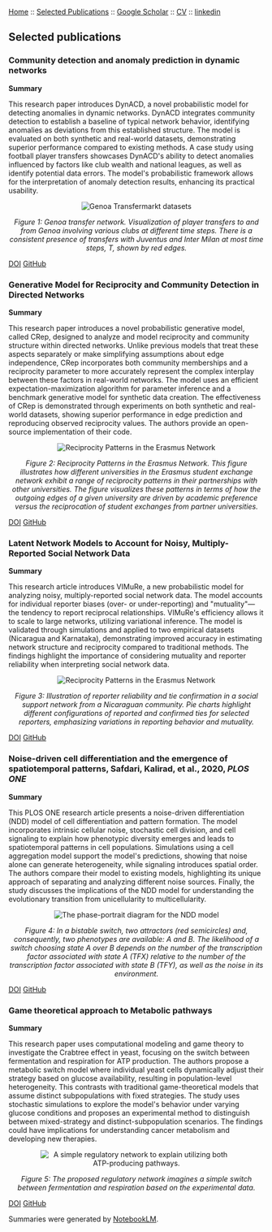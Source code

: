 [Home](index.md) :: [Selected Publications](pub.md) :: [Google Scholar](https://scholar.google.com/citations?user=H-9OPuIAAAAJ&hl=en) :: [CV](Hadiseh_Safdari_CV.pdf) :: [linkedin](https://linkedin.com/in/hadiseh-safdari-238540153) 
## Selected publications 




### Community detection and anomaly prediction in dynamic networks

**Summary**

This research paper introduces DynACD, a novel probabilistic model for detecting anomalies in dynamic networks.
DynACD integrates community detection to establish a baseline of typical network behavior, 
identifying anomalies as deviations from this established structure. The model is evaluated on both synthetic and real-world datasets, 
demonstrating superior performance compared to existing methods. A case study using football player transfers showcases DynACD's ability 
to detect anomalies influenced by factors like club wealth and national leagues, as well as identify potential data errors. The model's 
probabilistic framework allows for the interpretation of anomaly detection results, enhancing its practical usability.


<div style="text-align: center;">
    <img src="Genoa_connections_T1.png" alt="Genoa Transfermarkt datasets" style="max-width: 100%; height: auto;">
    <p><em>Figure 1: Genoa transfer network. Visualization of player transfers to and from Genoa involving various clubs at different time steps. There is a consistent presence of transfers with Juventus and Inter Milan at most time steps, T, shown by red edges.
</em></p>
</div>

[DOI](https://doi.org/10.1038/s42005-024-01889-y) [GitHub](https://github.com/hds-safdari/DynACD)





### Generative Model for Reciprocity and Community Detection in  Directed Networks

**Summary**

This research paper introduces a novel probabilistic generative model, called CRep, designed to analyze and model reciprocity and community structure within directed networks. 
Unlike previous models that treat these aspects separately or make simplifying assumptions about edge independence, CRep incorporates both community memberships 
and a reciprocity parameter to more accurately represent the complex interplay between these factors in real-world networks. The model uses an 
efficient expectation-maximization algorithm for parameter inference and a benchmark generative model for synthetic data creation. 
The effectiveness of CRep is demonstrated through experiments on both synthetic and real-world datasets, showing superior 
performance in edge prediction and reproducing observed reciprocity values. The authors provide an open-source implementation of their code.
<!-- ![Image](erasmus_example.png) --> 


<div style="text-align: center;">
    <img src="erasmus_example.png" alt="Reciprocity Patterns in the Erasmus Network" style="max-width: 100%; height: auto;">
    <p><em>Figure 2: Reciprocity Patterns in the Erasmus Network. This figure illustrates how different universities in the Erasmus student exchange network exhibit a range of 
    reciprocity patterns in their partnerships with other universities. The figure visualizes these patterns in terms of how the outgoing 
    edges of a given university are driven by academic preference versus the reciprocation of student exchanges from partner universities.
</em></p>
</div>



[DOI](https://doi.org/10.1103/PhysRevResearch.3.023209) [GitHub](https://github.com/mcontisc/CRep)
<!-- [https://github.com/hds-safdari/DynCRep](GitHub)  [https://latentnetworks.github.io/vimure/](GitHub) -->



### Latent Network Models to Account for Noisy, Multiply-Reported Social Network Data

**Summary**

This research article introduces VIMuRe, a new probabilistic model for analyzing noisy, multiply-reported social network data. 
The model accounts for individual reporter biases (over- or under-reporting) and "mutuality"—the tendency to report reciprocal relationships. 
VIMuRe's efficiency allows it to scale to large networks, utilizing variational inference. 
The model is validated through simulations and applied to two empirical datasets (Nicaragua and Karnataka), 
demonstrating improved accuracy in estimating network structure and reciprocity compared to traditional methods. 
The findings highlight the importance of considering mutuality and reporter reliability when interpreting social network data.


<div style="text-align: center;">
    <img src="nicaragua_example_reports.png" alt="Reciprocity Patterns in the Erasmus Network" style="max-width: 160%; height: auto;">
    <p><em>Figure 3: Illustration of reporter reliability and tie confirmation in a social support network from a Nicaraguan community.
    Pie charts highlight different configurations of reported and confirmed ties for selected reporters, emphasizing variations in reporting behavior and mutuality.
</em></p>
</div>


[DOI](https://doi.org/10.1093/jrsssa/qnac004) [GitHub](https://latentnetworks.github.io/vimure/)




<!-- ### Anomaly, reciprocity, and community detection in Static and Dynamic Networks

**Summary**

Anomaly detection is a foundational problem in the area of data analysis. In networked systems, where individual entities interact in pairs, anomalies are observed when patterns of interactions deviate from patterns considered regular. Properly defining what regularity means relies on developing expressive models for describing the observed interactions. This is crucial for tackling anomaly detection in networks. Among the many well-known models for networks, latent variable models - a class of probabilistic models - offer promising tools to capture the intrinsic features of the data. To this end, we proposed probabilistic generative approaches that incorporate domain knowledge, such as community membership and reciprocity, as a fundamental model for regular behavior in Networks, and thus flag potential anomalies deviating from this. Community membership shapes the building blocks of a null model to identify the normal interaction patterns. The structural information enters the model through latent variables for community membership and anomaly parameters. The algorithms aim at inferring these latent parameters and then output the labels identifying anomalies on the network objects (nodes/edges). In addition, we considered the situation where networks and anomalies evolve, as observed in realistic situations. Hence we developed a dynamic version of the model as well  -->
<!-- 
![Image](Genoa_connections_T1.png) -->
<!-- [safdari2024community,safdari2023anomaly,safdari2022anomaly]() -->




### Noise-driven cell differentiation and the emergence of spatiotemporal patterns, Safdari, Kalirad, et al., 2020, _PLOS ONE_

**Summary**

This PLOS ONE research article presents a noise-driven differentiation
(NDD) model of cell differentiation and pattern formation. The model
incorporates intrinsic cellular noise, stochastic cell division, and cell
signaling to explain how phenotypic diversity emerges and leads to
spatiotemporal patterns in cell populations. Simulations using a cell
aggregation model support the model's predictions, showing that noise alone
can generate heterogeneity, while signaling introduces spatial order. The
authors compare their model to existing models, highlighting its unique
approach of separating and analyzing different noise sources. Finally, the
study discusses the implications of the NDD model for understanding the
evolutionary transition from unicellularity to multicellularity. 

<div style="text-align: center;">
    <img src="cell_fate.png" alt="The phase-portrait diagram for the NDD model" style="max-width: 75%; height: auto;">
    <p><em>Figure 4:  In a bistable switch, two attractors (red semicircles) and, consequently, two phenotypes are available: 
    A and B. The likelihood of a switch choosing state A over B depends on the number of the transcription factor associated with state A (TFX) 
    relative to the number of the transcription factor associated with state B (TFY), as well as the noise in its environment.
</em></p>
</div> 


[DOI](https://doi.org/10.1371/journal.pone.0232060) [GitHub](https://github.com/hds-safdari/Noise_Driven_Cell_Differentiation)  



### Game theoretical approach to Metabolic pathways

**Summary**

This research paper uses computational modeling and game theory to investigate the Crabtree effect in yeast, 
focusing on the switch between fermentation and respiration for ATP production. The authors propose a metabolic 
switch model where individual yeast cells dynamically adjust their strategy based on glucose availability, 
resulting in population-level heterogeneity. This contrasts with traditional game-theoretical models that assume distinct 
subpopulations with fixed strategies. The study uses stochastic simulations to explore the model's behavior under varying 
glucose conditions and proposes an experimental method to distinguish between mixed-strategy and distinct-subpopulation scenarios. 
The findings could have implications for understanding cancer metabolism and developing new therapies.
<!-- ![Image](gameTheory.png) -->

<div style="text-align: center;">
    <img src="gameTheory.png" alt="A simple regulatory network to explain utilizing both ATP-producing pathways." style="max-width: 75%; height: auto;">
    <p><em>Figure 5:  The proposed regulatory network imagines a simple switch between fermentation and respiration based on the experimental data.
</em></p>
</div>


[DOI](https://doi.org/10.1016/j.jtbi.2021.110912) [GitHub](https://github.com/Kalirad/Making_ATP_fast_and_slow)  



<!-- ### Scaled Brownian Motion

**Summary**

A stochastic process in anomalous diffusion, especially Scaled Brownian Motion (SBM) a highly non-stationary Gaussian process.  Characterizing statistical properties of models for anomalous diffusion is a crucial point in analyzing data received from single particle tracking measurements. Particularly, from both theory and simulation points of view, we studied aging effects (time-span between system preparation and the start of the measurements) on statistical features such as first passage time density and ergodicity behavior of confined and unconfined SBM. For aged SBM, ensemble-averaged mean squared displacement (MSD) which had power law dependence on time, tends to be the time-averaged MSD. This second average is particularly important for the analysis of single particle tracking data and it is at the heart of the phenomenon of ergodicity breaking. In particular, in the strong aging limit, they converge to each other and ergodicity is restored. Besides, confined SBM in the presence of aging is a unique process in which the ensemble average tends to plateau. For strong aging, again ergodicity is restored. Moreover, we investigated the ergodicity breaking parameter as a measure of scattering of different trajectories. We represented its full behavior for all values of anomalous exponent within a general approach, which could be applied to other anomalous processes. -->

Summaries were generated by [NotebookLM](https://notebooklm.google).